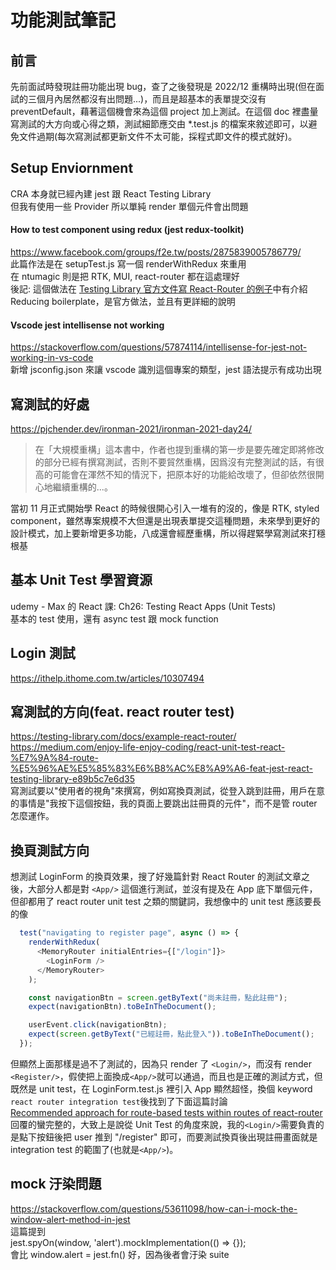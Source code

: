 # 功能測試筆記

## 前言
先前面試時發現註冊功能出現 bug，查了之後發現是 2022/12 重構時出現(但在面試的三個月內居然都沒有出問題...)，而且是超基本的表單提交沒有 preventDefault，藉著這個機會來為這個 project 加上測試。在這個 doc 裡盡量寫測試的大方向或心得之類，測試細節應交由 *.test.js 的檔案來敘述即可，以避免文件過期(每次寫測試都更新文件不太可能，採程式即文件的模式就好)。

## Setup Enviornment

CRA 本身就已經內建 jest 跟 React Testing Library  
但我有使用一些 Provider 所以單純 render 單個元件會出問題

#### How to test component using redux (jest redux-toolkit)
https://www.facebook.com/groups/f2e.tw/posts/2875839005786779/   
此篇作法是在 setupTest.js 寫一個 renderWithRedux 來重用  
在 ntumagic 則是把 RTK, MUI, react-router 都在這處理好  
後記: 這個做法在 [Testing Library 官方文件寫 React-Router 的例子](https://testing-library.com/docs/example-react-router/)中有介紹 Reducing boilerplate，是官方做法，並且有更詳細的說明

#### Vscode jest intellisense not working
https://stackoverflow.com/questions/57874114/intellisense-for-jest-not-working-in-vs-code  
新增 jsconfig.json 來讓 vscode 識別這個專案的類型，jest 語法提示有成功出現

## 寫測試的好處
https://pjchender.dev/ironman-2021/ironman-2021-day24/
> 在「大規模重構」這本書中，作者也提到重構的第一步是要先確定即將修改的部分已經有撰寫測試，否則不要貿然重構，因爲沒有完整測試的話，有很高的可能會在渾然不知的情況下，把原本好的功能給改壞了，但卻依然很開心地繼續重構的...。

當初 11 月正式開始學 React 的時候很開心引入一堆有的沒的，像是 RTK, styled component，雖然專案規模不大但還是出現表單提交這種問題，未來學到更好的設計模式，加上要新增更多功能，八成還會經歷重構，所以得趕緊學寫測試來打穩根基


## 基本 Unit Test 學習資源
udemy - Max 的 React 課: Ch26: Testing React Apps (Unit Tests)  
基本的 test 使用，還有 async test 跟 mock function

## Login 測試
https://ithelp.ithome.com.tw/articles/10307494

## 寫測試的方向(feat. react router test)
https://testing-library.com/docs/example-react-router/  
https://medium.com/enjoy-life-enjoy-coding/react-unit-test-react-%E7%9A%84-route-%E5%96%AE%E5%85%83%E6%B8%AC%E8%A9%A6-feat-jest-react-testing-library-e89b5c7e6d35  
寫測試要以"使用者的視角"來撰寫，例如寫換頁測試，從登入跳到註冊，用戶在意的事情是"我按下這個按鈕，我的頁面上要跳出註冊頁的元件"，而不是管 router 怎麼運作。

## 換頁測試方向
想測試 LoginForm 的換頁效果，搜了好幾篇針對 React Router 的測試文章之後，大部分人都是對 ```<App/>``` 這個進行測試，並沒有提及在 App 底下單個元件，但卻都用了 react router unit test 之類的關鍵詞，我想像中的 unit test 應該要長的像
```js
  test("navigating to register page", async () => {
    renderWithRedux(
      <MemoryRouter initialEntries={["/login"]}>
        <LoginForm />
      </MemoryRouter>
    );

    const navigationBtn = screen.getByText("尚未註冊，點此註冊");
    expect(navigationBtn).toBeInTheDocument();

    userEvent.click(navigationBtn);
    expect(screen.getByText("已經註冊，點此登入")).toBeInTheDocument();
  });
```
但顯然上面那樣是過不了測試的，因為只 render 了 ```<Login/>```，而沒有 render ```<Register/>```，假使把上面換成```<App/>```就可以通過，而且也是正確的測試方式，但既然是 unit test，在 LoginForm.test.js 裡引入 App 顯然超怪，換個 keyword ```react router integration test```後找到了下面這篇討論  
[Recommended approach for route-based tests within routes of react-router](https://stackoverflow.com/questions/65270992/recommended-approach-for-route-based-tests-within-routes-of-react-router)
回覆的蠻完整的，大致上是說從 Unit Test 的角度來說，我的```<Login/>```需要負責的是點下按鈕後把 user 推到 "/register" 即可，而要測試換頁後出現註冊畫面就是 integration test 的範圍了(也就是```<App/>```)。


## mock 汙染問題
https://stackoverflow.com/questions/53611098/how-can-i-mock-the-window-alert-method-in-jest  
這篇提到  
jest.spyOn(window, 'alert').mockImplementation(() => {});  
會比 window.alert = jest.fn() 好，因為後者會汙染 suite